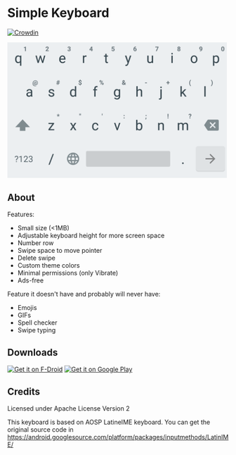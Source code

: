 # Simple Keyboard

[![Crowdin](https://d322cqt584bo4o.cloudfront.net/simple-keyboard/localized.svg)](https://crowdin.com/project/simple-keyboard)

<img src="images/screenshot-0.png"
      alt="closeup"
      width="500"/>
      
## About

Features:
- Small size (<1MB)
- Adjustable keyboard height for more screen space
- Number row
- Swipe space to move pointer
- Delete swipe
- Custom theme colors
- Minimal permissions (only Vibrate)
- Ads-free

Feature it doesn't have and probably will never have:
- Emojis
- GIFs
- Spell checker
- Swipe typing

## Downloads

[<img src="https://f-droid.org/badge/get-it-on.png"
      alt="Get it on F-Droid"
      height="80">](https://f-droid.org/packages/rkr.simplekeyboard.inputmethod/)
[<img src="https://play.google.com/intl/en_us/badges/images/generic/en-play-badge.png"
      alt="Get it on Google Play"
      height="80">](https://play.google.com/store/apps/details?id=rkr.simplekeyboard.inputmethod)

## Credits

Licensed under Apache License Version 2

This keyboard is based on AOSP LatineIME keyboard. You can get the original source code in https://android.googlesource.com/platform/packages/inputmethods/LatinIME/
